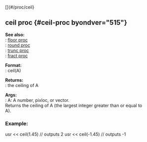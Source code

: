 []{#/proc/ceil}    
## ceil proc {#ceil-proc byondver="515"}    
**See also:**    
:   [floor proc](ref/proc/floor)    
:   [round proc](ref/proc/round)    
:   [trunc proc](ref/proc/trunc)    
:   [fract proc](ref/proc/fract)    
<!-- -->    
**Format:**    
:   ceil(A)    
<!-- -->    
**Returns:**    
:   the ceiling of A    
<!-- -->    
**Args:**    
:   A: A number, pixloc, or vector.    
Returns the ceiling of A (the largest integer greater than or equal to    
A).    
### Example:    
usr \<\< ceil(1.45) // outputs 2 usr \<\< ceil(-1.45) // outputs -1  